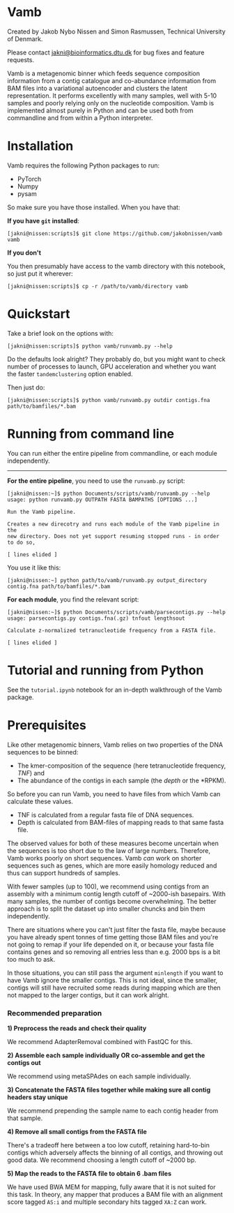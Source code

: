 # Vamb
Created by Jakob Nybo Nissen and Simon Rasmussen, Technical University of Denmark.

Please contact jakni@bioinformatics.dtu.dk for bug fixes and feature requests.

Vamb is a metagenomic binner which feeds sequence composition information from a contig catalogue and co-abundance information from BAM files into a variational autoencoder and clusters the latent 
representation. It performs excellently with many samples, well with 5-10 samples and poorly relying only on the nucleotide composition. Vamb is implemented almost purely in Python and can be used both 
from commandline and from within a Python interpreter.

# Installation

Vamb requires the following Python packages to run:

* PyTorch
* Numpy
* pysam

So make sure you have those installed. When you have that:

__If you have `git` installed__:

    [jakni@nissen:scripts]$ git clone https://github.com/jakobnissen/vamb vamb
    
__If you don't__

You then presumably have access to the vamb directory with this notebook, so just put it wherever:

    [jakni@nissen:scripts]$ cp -r /path/to/vamb/directory vamb

# Quickstart

Take a brief look on the options with:

    [jakni@nissen:scripts]$ python vamb/runvamb.py --help

Do the defaults look alright? They probably do, but you might want to check number of processes to launch, GPU acceleration and whether you want the faster `tandemclustering` option enabled.

Then just do:

    [jakni@nissen:scripts]$ python vamb/runvamb.py outdir contigs.fna path/to/bamfiles/*.bam

# Running from command line

You can run either the entire pipeline from commandline, or each module independently.

---

__For the entire pipeline__, you need to use the `runvamb.py` script:

    [jakni@nissen:~]$ python Documents/scripts/vamb/runvamb.py --help
    usage: python runvamb.py OUTPATH FASTA BAMPATHS [OPTIONS ...]

    Run the Vamb pipeline.

    Creates a new direcotry and runs each module of the Vamb pipeline in the
    new directory. Does not yet support resuming stopped runs - in order to do so,
    
    [ lines elided ]

You use it like this:

    [jakni@nissen:~] python path/to/vamb/runvamb.py output_directory contig.fna path/to/bamfiles/*.bam
    
__For each module__, you find the relevant script:

    [jakni@nissen:~]$ python Documents/scripts/vamb/parsecontigs.py --help
    usage: parsecontigs.py contigs.fna(.gz) tnfout lengthsout

    Calculate z-normalized tetranucleotide frequency from a FASTA file.
    
    [ lines elided ]

# Tutorial and running from Python

See the `tutorial.ipynb` notebook for an in-depth walkthrough of the Vamb package.

# Prerequisites

Like other metagenomic binners, Vamb relies on two properties of the DNA sequences to be binned:

* The kmer-composition of the sequence (here tetranucleotide frequency, *TNF*) and
* The abundance of the contigs in each sample (the *depth* or the *RPKM).

So before you can run Vamb, you need to have files from which Vamb can calculate these values.

* TNF is calculated from a regular fasta file of DNA sequences.
* Depth is calculated from BAM-files of mapping reads to that same fasta file.

The observed values for both of these measures become uncertain when the sequences is too short due to the law of large numbers. Therefore, Vamb works poorly on short sequences. Vamb *can* work on 
shorter sequences such as genes, which are more easily homology reduced and thus can support hundreds of samples. 

With fewer samples (up to 100), we recommend using contigs from an assembly with a minimum contig length cutoff of ~2000-ish basepairs. With many samples, the number of contigs become overwhelming. The 
better approach is to split the dataset up into smaller chuncks and bin them independently.

There are situations where you can't just filter the fasta file, maybe because you have already spent tonnes of time getting those BAM files and you're not going to remap if your life depended on it, or 
because your fasta file contains genes and so removing all entries less than e.g. 2000 bps is a bit too much to ask.

In those situations, you can still pass the argument `minlength` if you want to have Vamb ignore the smaller contigs. This is not ideal, since the smaller, contigs will still have recruited some reads 
during mapping which are then not mapped to the larger contigs, but it can work alright.

### Recommended preparation

__1) Preprocess the reads and check their quality__

We recommend AdapterRemoval combined with FastQC for this.

__2) Assemble each sample individually OR co-assemble and get the contigs out__

We recommend using metaSPAdes on each sample individually.

__3) Concatenate the FASTA files together while making sure all contig headers stay unique__

We recommend prepending the sample name to each contig header from that sample.

__4) Remove all small contigs from the FASTA file__

There's a tradeoff here between a too low cutoff, retaining hard-to-bin contigs which adversely affects the binning of all contigs, and throwing out good data. We recommend choosing a length cutoff of 
~2000 bp.

__5) Map the reads to the FASTA file to obtain 6 .bam files__

We have used BWA MEM for mapping, fully aware that it is not suited for this task. In theory, any mapper that produces a BAM file with an alignment score tagged `AS:i` and multiple secondary hits tagged 
`XA:Z` can work.
